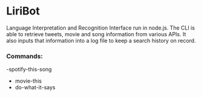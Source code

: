 # LiriBot
Language Interpretation and Recognition Interface run in node.js. The CLI is able to retrieve tweets, movie and song information from various APIs. It also inputs that information into a log file to keep a search history on record. 
### Commands:
-spotify-this-song
- movie-this
- do-what-it-says
	

